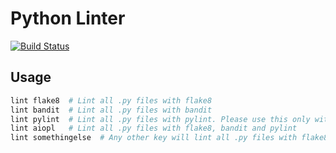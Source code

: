 # Python Linter

[![Build Status](https://ci.isaev.tech/api/badges/IsaevTech/pylint/status.svg)](https://ci.isaev.tech/IsaevTech/pylint)

## Usage

```bash
lint flake8  # Lint all .py files with flake8
lint bandit  # Lint all .py files with bandit
lint pylint  # Lint all .py files with pylint. Please use this only with modules
lint aiopl   # Lint all .py files with flake8, bandit and pylint
lint somethingelse  # Any other key will lint all .py files with flake8 and bandit
```
